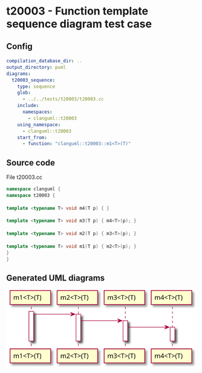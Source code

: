 # t20003 - Function template sequence diagram test case
## Config
```yaml
compilation_database_dir: ..
output_directory: puml
diagrams:
  t20003_sequence:
    type: sequence
    glob:
      - ../../tests/t20003/t20003.cc
    include:
      namespaces:
        - clanguml::t20003
    using_namespace:
      - clanguml::t20003
    start_from:
      - function: "clanguml::t20003::m1<T>(T)"

```
## Source code
File t20003.cc
```cpp
namespace clanguml {
namespace t20003 {

template <typename T> void m4(T p) { }

template <typename T> void m3(T p) { m4<T>(p); }

template <typename T> void m2(T p) { m3<T>(p); }

template <typename T> void m1(T p) { m2<T>(p); }
}
}

```
## Generated UML diagrams
![t20003_sequence](./t20003_sequence.svg "Function template sequence diagram test case")
